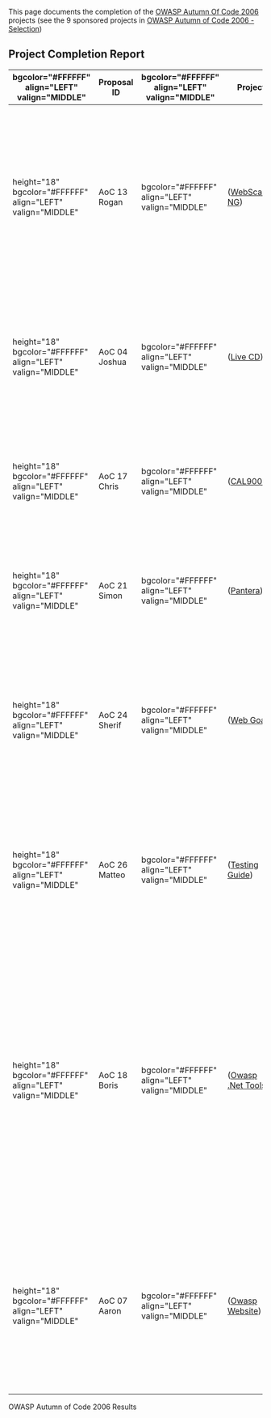 This page documents the completion of the [OWASP Autumn Of Code
2006](OWASP_Autumn_Of_Code_2006 "wikilink") projects (see the 9
sponsored projects in [OWASP Autumn of Code 2006 -
Selection](OWASP_Autumn_of_Code_2006_-_Selection "wikilink"))

## Project Completion Report

| bgcolor="\#FFFFFF" align="LEFT" valign="MIDDLE"             | **Proposal ID** | bgcolor="\#FFFFFF" align="LEFT" valign="MIDDLE" | **Project**                                                                              | align="LEFT"   | **Review by Project Leader**                                                                                                                                                                                                                                                                               | align="CENTER" | **Delivered on project requirements** | align="CENTER" | **Authorized for Final Payment**                                                                                         |
| ----------------------------------------------------------- | --------------- | ----------------------------------------------- | ---------------------------------------------------------------------------------------- | -------------- | ---------------------------------------------------------------------------------------------------------------------------------------------------------------------------------------------------------------------------------------------------------------------------------------------------------- | -------------- | ------------------------------------- | -------------- | ------------------------------------------------------------------------------------------------------------------------ |
| height="18" bgcolor="\#FFFFFF" align="LEFT" valign="MIDDLE" | AoC 13 Rogan    | bgcolor="\#FFFFFF" align="LEFT" valign="MIDDLE" | ([WebScarab NG](OWASP_Autumn_of_Code_2006_-_Projects:_WebScarab_NG "wikilink"))          | align="CENTER" | A working beta version is now available for WebScarad which implements a complete new user interface and is much more usable and practical (although still doesn't have all features from the current version)                                                                                             | align="CENTER" | Yes                                   | align="CENTER" | Yes                                                                                                                      |
| height="18" bgcolor="\#FFFFFF" align="LEFT" valign="MIDDLE" | AoC 04 Joshua   | bgcolor="\#FFFFFF" align="LEFT" valign="MIDDLE" | ([Live CD](OWASP_Autumn_of_Code_2006_-_Projects:_Live_CD "wikilink"))                    | align="CENTER" | The Live CD is a valuable addition to the OWASP collection, since it allows the easy access, use and testing of several OWASP tools and documents                                                                                                                                                          | align="CENTER" | Yes                                   | align="CENTER" | Yes                                                                                                                      |
| height="18" bgcolor="\#FFFFFF" align="LEFT" valign="MIDDLE" | AoC 17 Chris    | bgcolor="\#FFFFFF" align="LEFT" valign="MIDDLE" | ([CAL9000](OWASP_Autumn_of_Code_2006_-_Projects:_CAL9000 "wikilink"))                    | align="CENTER" | A new version of CAP 9000 is now released containing several new features and with extended support for more browsers                                                                                                                                                                                      | align="CENTER" | Yes                                   | align="CENTER" | Yes |-http://www.owasp.org/index.php?title=OWASP_Autumn_of_Code_2006_-_Project_Completion\&action=edit\&section=1 |
| height="18" bgcolor="\#FFFFFF" align="LEFT" valign="MIDDLE" | AoC 21 Simon    | bgcolor="\#FFFFFF" align="LEFT" valign="MIDDLE" | ([Pantera](OWASP_Autumn_of_Code_2006_-_Projects:_Pantera "wikilink"))                    | align="CENTER" | Simon delivered a new version of Pantera which contains several new features and is more optimized                                                                                                                                                                                                         | align="CENTER" | Yes                                   | align="CENTER" | Yes                                                                                                                      |
| height="18" bgcolor="\#FFFFFF" align="LEFT" valign="MIDDLE" | AoC 24 Sherif   | bgcolor="\#FFFFFF" align="LEFT" valign="MIDDLE" | ([Web Goat](OWASP_Autumn_of_Code_2006_-_Projects:_Web_Goat "wikilink"))                  | align="CENTER" | 12 new lessons where added to WebGoat (for example: DOM/XML Injection, JSON Injection, Cross-Site Request Forgery , HTTP Splitting, etc..)                                                                                                                                                                 | align="CENTER" | Yes                                   | align="CENTER" | Yes                                                                                                                      |
| height="18" bgcolor="\#FFFFFF" align="LEFT" valign="MIDDLE" | AoC 26 Matteo   | bgcolor="\#FFFFFF" align="LEFT" valign="MIDDLE" | ([Testing Guide](OWASP_Autumn_of_Code_2006_-_Projects:_Testing_Guide "wikilink"))        | align="CENTER" | The previous Guide was greatly enhanced where large portions were re-writen and new material added. This Guide is an important addition to the OWASP catalogue.                                                                                                                                            | align="CENTER" | Yes                                   | align="CENTER" | Yes                                                                                                                      |
| height="18" bgcolor="\#FFFFFF" align="LEFT" valign="MIDDLE" | AoC 18 Boris    | bgcolor="\#FFFFFF" align="LEFT" valign="MIDDLE" | ([Owasp .Net Tools](OWASP_Autumn_of_Code_2006_-_Projects:_Owasp_.Net_Tools "wikilink"))  | align="CENTER" | The OWASP .Net tools SAM'SHE and ANSA are in integrated into a new client server architecture which contains a 'built from scratch' client application which 'consumes' the results from the .Net tests. This new tools (called OWASP Tiger) could be the beginning of a standard vulnerability collector. | align="CENTER" | Yes                                   | align="CENTER" | Yes                                                                                                                      |
| height="18" bgcolor="\#FFFFFF" align="LEFT" valign="MIDDLE" | AoC 07 Aaron    | bgcolor="\#FFFFFF" align="LEFT" valign="MIDDLE" | ([Owasp Website](OWASP_Autumn_of_Code_2006_-_Projects:_Website_and_Branding "wikilink")) | align="CENTER" | Multiple sections of OWASP.org website where re-organized (for example the Projects Page), the OWASP newsletter was created and several pages received improvements in their layout                                                                                                                        | align="CENTER" | Yes                                   | align="CENTER" | Yes                                                                                                                      |

OWASP Autumn of Code 2006 Results